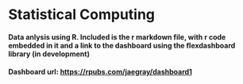 # Statistical Computing
#### Data anlysis using R. Included is the r markdown file, with r code embedded in it and a link to the dashboard using the flexdashboard library (in development)
#### Dashboard url: https://rpubs.com/jaegray/dashboard1
